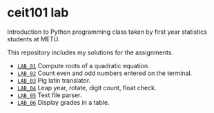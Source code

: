 # ceit101 lab
Introduction to Python programming class taken by first year statistics
students at METU.

This repository includes my solutions for the assignments.

- [`LAB_01`](https://github.com/byhowe/ceit101-lab/tree/development/lab01)
  Compute roots of a quadratic equation.
- [`LAB_02`](https://github.com/byhowe/ceit101-lab/tree/development/lab02)
  Count even and odd numbers entered on the terminal.
- [`LAB_03`](https://github.com/byhowe/ceit101-lab/tree/development/lab03)
  Pig latin translator.
- [`LAB_04`](https://github.com/byhowe/ceit101-lab/tree/development/lab04)
  Leap year, rotate, digit count, float check.
- [`LAB_05`](https://github.com/byhowe/ceit101-lab/tree/development/lab05)
  Text file parser.
- [`LAB_06`](https://github.com/byhowe/ceit101-lab/tree/development/lab06)
  Display grades in a table.
